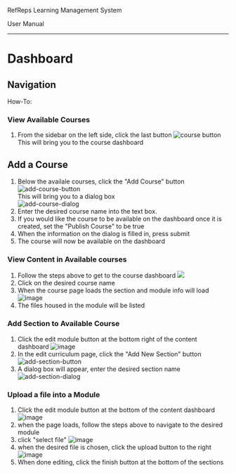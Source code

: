 RefReps Learning Management System

User Manual

----------

# Dashboard

## Navigation
How-To:

### View Available Courses 

1. From the sidebar on the left side, click the last button ![course button](https://github.com/mkidd04/RefReps-Education/blob/main/Documentation/course_icon.png)<br> 
   This will bring you to the course dashboard
   
## Add a Course 

1. Below the availale courses, click the "Add Course" button ![add-course-button](https://github.com/mkidd04/RefReps-Education/blob/main/Documentation/add_course_button.png)<br>
   This will bring you to a dialog box<br>
   ![add-course-dialog](https://github.com/mkidd04/RefReps-Education/blob/main/Documentation/Add-course-dialog.png)<br>
2. Enter the desired course name into the text box.
3. If you would like the course to be available on the dashboard once it is created, set the "Publish Course" to be true
4. When the information on the dialog is filled in, press submit 
5. The course will now be available on the dashboard

### View Content in Available courses

1. Follow the steps above to get to the course dashboard 
![](https://github.com/mkidd04/RefReps-Education/blob/main/Documentation/course-dashboard.png)
2. Click on the desired course name
3. When the course page loads the section and module info will load
![image](https://user-images.githubusercontent.com/29185972/140863619-6613ac74-a31d-4a18-9c67-6f2e1e0d40c9.png)
4. The files housed in the module will be listed

### Add Section to Available Course
1. Click the edit module button at the bottom right of the content dashboard ![image](https://user-images.githubusercontent.com/29185972/140863830-b77c8e08-c09d-44d9-861f-3a9ef56dcb78.png)
2. In the edit curriculum page, click the "Add New Section" button ![add-section-button](https://github.com/mkidd04/RefReps-Education/blob/main/Documentation/add-section-button.png)
3. A dialog box will appear, enter the desired section name <br> ![add-section-dialog](https://github.com/mkidd04/RefReps-Education/blob/main/Documentation/add-section-dialog.png)


### Upload a file into a Module 
1. Click the edit module button at the bottom of the content dashboard ![image](https://user-images.githubusercontent.com/29185972/140863830-b77c8e08-c09d-44d9-861f-3a9ef56dcb78.png)
2. when the page loads, follow the steps above to navigate to the desired module
3. click "select file" ![image](https://user-images.githubusercontent.com/29185972/140863962-cc3fe24e-0de3-4404-8338-f5d70e362a76.png)
4. when the desired file is chosen, click the upload button to the right ![image](https://user-images.githubusercontent.com/29185972/140864044-6094671a-75b4-4349-8aa7-6e0340f20db4.png)
5. When done editing, click the finish button at the bottom of the sections

